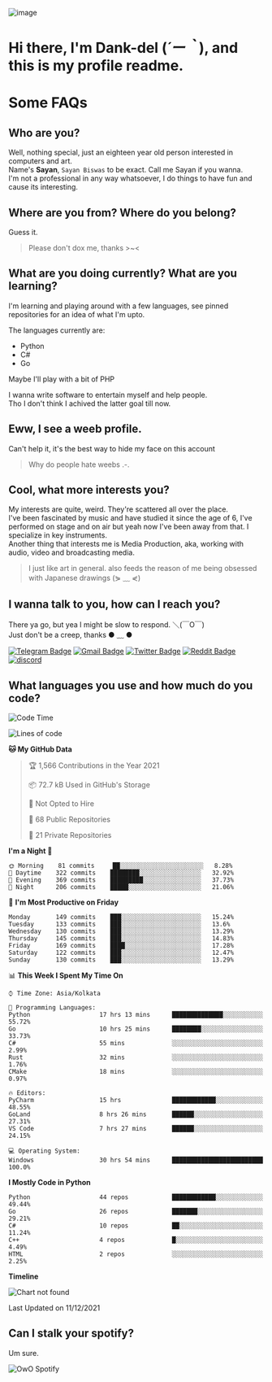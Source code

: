 ![image](https://user-images.githubusercontent.com/63096193/125182844-29f20800-e22f-11eb-8dc9-b0f2d29647bb.png)

# **Hi there, I'm Dank-del (*´ー｀*), and this is my profile readme.**
<!--  [![Profile views](https://gpvc.arturio.dev/dank-del)](https://github.com/dank-del) -->
# Some FAQs

## **Who are you?**

Well, nothing special, just an eighteen year old person interested in computers and art. \
Name's **Sayan**, `Sayan Biswas` to be exact. Call me Sayan if you wanna. \
I'm not a professional in any way whatsoever, I do things to have fun and cause its interesting.

## **Where are you from? Where do you belong?**

Guess it.
> Please don't dox me, thanks >~<

## **What are you doing currently? What are you learning?**

I'm learning and playing around with a few languages, see pinned repositories for an idea of what I'm upto.

The languages currently are:

- Python
- C#
- Go

Maybe I'll play with a bit of PHP

I wanna write software to entertain myself and help people. \
Tho I don't think I achived the latter goal till now.

## **Eww, I see a weeb profile.**

Can't help it, it's the best way to hide my face on this account
> Why do people hate weebs .-.

## **Cool, what more interests you?**

My interests are quite, weird. They're scattered all over the place. \
I've been fascinated by music and have studied it since the age of 6, I've performed on stage and on air but yeah now I've been away from that. I specialize in key instruments. \
Another thing that interests me is Media Production, aka, working with audio, video and broadcasting media.

> I just like art in general. also feeds the reason of me being obsessed with Japanese drawings (⋟ ﹏ ⋞)

## **I wanna talk to you, how can I reach you?**

There ya go, but yea I might be slow to respond. ＼(￣O￣) \
Just don't be a creep, thanks ● ﹏ ●

[![Telegram Badge](https://img.shields.io/badge/-dank_as_fuck-1ca0f1?style=flat-square&logo=telegram&logoColor=white&link=https://t.me/dank_as_fuck)](https://t.me/dank_as_fuck)
[![Gmail Badge](https://img.shields.io/badge/-chizuru@kanojo.tk-c14438?style=flat-square&logo=Gmail&logoColor=white&link=mailto:chizuru@kanojo.tk)](mailto:chizuru@kanojo.tk)
[![Twitter Badge](https://img.shields.io/twitter/follow/TheDankDel?style=social)](https://twitter.com/TheDankDel)
[![Reddit Badge](https://img.shields.io/reddit/user-karma/combined/dank_as_fuck_?style=social)](https://www.reddit.com/user/dank_as_fuck_/)
[![discord](https://discord-md-badge.vercel.app/api/shield/506536929152466945?style=social)](https://discordapp.com/users/506536929152466945)

## **What languages you use and how much do you code?**

<!--START_SECTION:waka-->
![Code Time](http://img.shields.io/badge/Code%20Time-267%20hrs%2049%20mins-blue)

![Lines of code](https://img.shields.io/badge/From%20Hello%20World%20I%27ve%20Written-864%20Thousand%20lines%20of%20code-blue)

**🐱 My GitHub Data** 

> 🏆 1,566 Contributions in the Year 2021
 > 
> 📦 72.7 kB Used in GitHub's Storage 
 > 
> 🚫 Not Opted to Hire
 > 
> 📜 68 Public Repositories 
 > 
> 🔑 21 Private Repositories  
 > 
**I'm a Night 🦉** 

```text
🌞 Morning    81 commits     ██░░░░░░░░░░░░░░░░░░░░░░░   8.28% 
🌆 Daytime    322 commits    ████████░░░░░░░░░░░░░░░░░   32.92% 
🌃 Evening    369 commits    █████████░░░░░░░░░░░░░░░░   37.73% 
🌙 Night      206 commits    █████░░░░░░░░░░░░░░░░░░░░   21.06%

```
📅 **I'm Most Productive on Friday** 

```text
Monday       149 commits    ███░░░░░░░░░░░░░░░░░░░░░░   15.24% 
Tuesday      133 commits    ███░░░░░░░░░░░░░░░░░░░░░░   13.6% 
Wednesday    130 commits    ███░░░░░░░░░░░░░░░░░░░░░░   13.29% 
Thursday     145 commits    ███░░░░░░░░░░░░░░░░░░░░░░   14.83% 
Friday       169 commits    ████░░░░░░░░░░░░░░░░░░░░░   17.28% 
Saturday     122 commits    ███░░░░░░░░░░░░░░░░░░░░░░   12.47% 
Sunday       130 commits    ███░░░░░░░░░░░░░░░░░░░░░░   13.29%

```


📊 **This Week I Spent My Time On** 

```text
⌚︎ Time Zone: Asia/Kolkata

💬 Programming Languages: 
Python                   17 hrs 13 mins      ██████████████░░░░░░░░░░░   55.72% 
Go                       10 hrs 25 mins      ████████░░░░░░░░░░░░░░░░░   33.73% 
C#                       55 mins             ░░░░░░░░░░░░░░░░░░░░░░░░░   2.99% 
Rust                     32 mins             ░░░░░░░░░░░░░░░░░░░░░░░░░   1.76% 
CMake                    18 mins             ░░░░░░░░░░░░░░░░░░░░░░░░░   0.97%

🔥 Editors: 
PyCharm                  15 hrs              ████████████░░░░░░░░░░░░░   48.55% 
GoLand                   8 hrs 26 mins       ██████░░░░░░░░░░░░░░░░░░░   27.31% 
VS Code                  7 hrs 27 mins       ██████░░░░░░░░░░░░░░░░░░░   24.15%

💻 Operating System: 
Windows                  30 hrs 54 mins      █████████████████████████   100.0%

```

**I Mostly Code in Python** 

```text
Python                   44 repos            ████████████░░░░░░░░░░░░░   49.44% 
Go                       26 repos            ███████░░░░░░░░░░░░░░░░░░   29.21% 
C#                       10 repos            ██░░░░░░░░░░░░░░░░░░░░░░░   11.24% 
C++                      4 repos             █░░░░░░░░░░░░░░░░░░░░░░░░   4.49% 
HTML                     2 repos             ░░░░░░░░░░░░░░░░░░░░░░░░░   2.25%

```


**Timeline**

![Chart not found](https://raw.githubusercontent.com/Dank-del/Dank-del/main/charts/bar_graph.png) 


 Last Updated on 11/12/2021
<!--END_SECTION:waka-->

## **Can I stalk your spotify?**

Um sure.

![OwO Spotify](https://spotify-recently-played-readme.vercel.app/api?user=31fdrsslnr7nvq4ytqwtw7c4rxfm&count=5)
